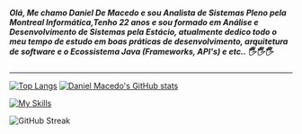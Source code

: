 ##### Olá, Me chamo Daniel De Macedo e sou Analista de Sistemas Pleno pela Montreal Informática,Tenho 22 anos e sou formado em Análise e Desenvolvimento de Sistemas pela Estácio, atualmente dedico todo o meu tempo de estudo em boas práticas de desenvolvimento, arquitetura de software e o Ecossistema Java (Frameworks, API's) e etc.. 🖐️🖐️🖐️

<hr / > 

<div>
  
[![Top Langs](https://github-readme-stats.vercel.app/api?username=DanielMacedo7&theme=algolia&show_icons=true)](https://github.com/DanielMacedo7)
[![Daniel Macedo's GitHub stats](https://github-readme-stats.vercel.app/api/top-langs?username=DanielMacedo7&hide=html,scss,stylus,blade,jupyter%20notebook,python,css,shell,batchfile,dockerfile,typescript&theme=algolia&show_icons=true)](https://github.com/DanielMacedo7)

[![My Skills](https://skillicons.dev/icons?i=java,spring,postgres,mysql,jenkins,idea,eclipse,maven,html,js)](https://skillicons.dev) 


<img src="https://github-readme-streak-stats.herokuapp.com/?user=DanielMacedo7&theme=dark&hide_border=true" alt="GitHub Streak" />

 
</div>


